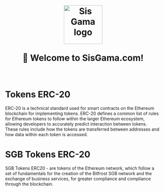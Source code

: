 <h1 align="center" style="margin-top: 1em; margin-bottom: 3em;">
  <p><a href="https://sisgama.com"><img alt="Sis Gama logo" src="https://static.wixstatic.com/media/2cf175_deac6b966db04c0585a3cd8467545a79~mv2_d_30000_8587_s_5.png/v1/fill/w_193,h_55,al_c,q_80,usm_0.66_1.00_0.01/Sis%20Gama%20Oficial%20E.webp"" alt="Sis Gama Oficial E.png" width="125"></a></p>
  <p>👋 Welcome to SisGama.com!</p>
</h1>

# Tokens ERC-20
ERC-20 is a technical standard used for smart contracts on the Ethereum blockchain for implementing tokens. ERC-20 defines a common list of rules for Ethereum tokens to follow within the larger Ethereum ecosystem, allowing developers to accurately predict interaction between tokens. These rules include how the tokens are transferred between addresses and how data within each token is accessed.

# SGB Tokens ERC-20
SGB Tokens ERC20 - are tokens of the Ethereum network, which follow a set of fundamentals for the creation of the Bitfrost SGB network and the exchange of business services, for greater compliance and compliance through the blockchain.

